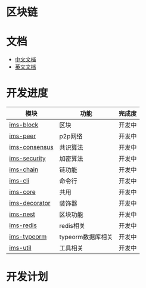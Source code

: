 # 区块链

# 文档

- [中文文档](./docs/cn/README.md)
- [英文文档](./docs/en/README.md)

# 开发进度

| 模块                                                  | 功能           | 完成度 |
|-----------------------------------------------------|--------------|-----|
| [ims-block](./packages/ims-block/README.md)         | 区块           | 开发中 |
| [ims-peer](./packages/ims-peer/README.md)           | p2p网络        | 开发中 |
| [ims-consensus](./packages/ims-consensus/README.md) | 共识算法         | 开发中 |
| [ims-security](./packages/ims-security/README.md)   | 加密算法         | 开发中 |
| [ims-chain](./packages/ims-chain/README.md)         | 链功能          | 开发中 |
| [ims-cli](./packages/ims-cli/README.md)             | 命令行          | 开发中 |
| [ims-core](./packages/ims-core/README.md)           | 共用           | 开发中 |
| [ims-decorator](./packages/ims-decorator/README.md) | 装饰器          | 开发中 |
| [ims-nest](./packages/ims-nest/README.md)           | 区块功能         | 开发中 |
| [ims-redis](./packages/ims-redis/README.md)         | redis相关      | 开发中 |
| [ims-typeorm](./packages/ims-typeorm/README.md)     | typeorm数据库相关 | 开发中 |
| [ims-util](./packages/ims-util/README.md)           | 工具相关         | 开发中 |

# 开发计划
